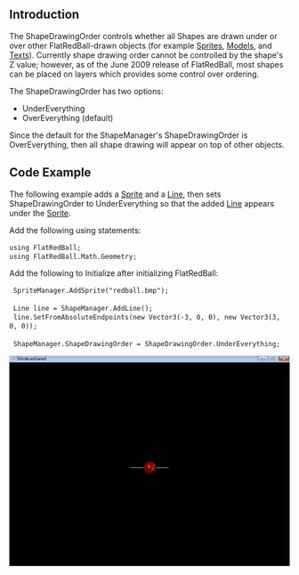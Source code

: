 ## Introduction

The ShapeDrawingOrder controls whether all Shapes are drawn under or over other FlatRedBall-drawn objects (for example [Sprites](/frb/docs/index.php?title=FlatRedBall.Sprite.md "FlatRedBall.Sprite"), [Models](/frb/docs/index.php?title=FlatRedBall.Graphics.Model.PositionedModel.md "FlatRedBall.Graphics.Model.PositionedModel"), and [Texts](/frb/docs/index.php?title=FlatRedBall.Graphics.Text.md "FlatRedBall.Graphics.Text")). Currently shape drawing order cannot be controlled by the shape's Z value; however, as of the June 2009 release of FlatRedBall, most shapes can be placed on layers which provides some control over ordering.

The ShapeDrawingOrder has two options:

-   UnderEverything
-   OverEverything (default)

Since the default for the ShapeManager's ShapeDrawingOrder is OverEverything, then all shape drawing will appear on top of other objects.

## Code Example

The following example adds a [Sprite](/frb/docs/index.php?title=FlatRedBall.Sprite.md "FlatRedBall.Sprite") and a [Line](/frb/docs/index.php?title=FlatRedBall.Math.Geometry.Line.md "FlatRedBall.Math.Geometry.Line"), then sets ShapeDrawingOrder to UnderEverything so that the added [Line](/frb/docs/index.php?title=FlatRedBall.Math.Geometry.Line.md "FlatRedBall.Math.Geometry.Line") appears under the [Sprite](/frb/docs/index.php?title=FlatRedBall.Sprite.md "FlatRedBall.Sprite").

Add the following using statements:

    using FlatRedBall;
    using FlatRedBall.Math.Geometry;

Add the following to Initialize after initializing FlatRedBall:

     SpriteManager.AddSprite("redball.bmp");

     Line line = ShapeManager.AddLine();
     line.SetFromAbsoluteEndpoints(new Vector3(-3, 0, 0), new Vector3(3, 0, 0));

     ShapeManager.ShapeDrawingOrder = ShapeDrawingOrder.UnderEverything;

![ShapeDrawingOrder.png](/media/migrated_media-ShapeDrawingOrder.png)
